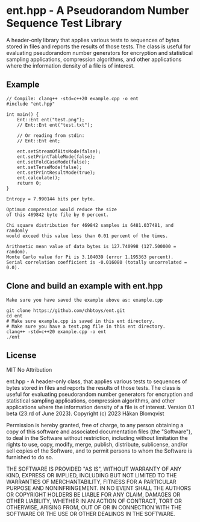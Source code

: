 # ent.hpp - A Pseudorandom Number Sequence Test Library
A header-only library that applies various tests to sequences of bytes stored in files and reports the results of those tests. The class is useful for evaluating pseudorandom number generators for encryption and statistical sampling applications, compression algorithms, and other applications where the information density of a file is of interest.

## Example
```
// Compile: clang++ -std=c++20 example.cpp -o ent
#include "ent.hpp"

int main() {
    Ent::Ent ent("test.png");
    // Ent::Ent ent("test.txt");

    // Or reading from stdin:
    // Ent::Ent ent;

    ent.setStreamOfBitsMode(false);
    ent.setPrintTableMode(false);
    ent.setFoldCaseMode(false);
    ent.setTerseMode(false);
    ent.setPrintResultMode(true);
    ent.calculate();
    return 0;
}

```
```
Entropy = 7.990144 bits per byte.

Optimum compression would reduce the size
of this 469842 byte file by 0 percent.

Chi square distribution for 469842 samples is 6481.037481, and randomly
would exceed this value less than 0.01 percent of the times.

Arithmetic mean value of data bytes is 127.740998 (127.500000 = random).
Monte Carlo value for Pi is 3.104039 (error 1.195363 percent).
Serial correlation coefficient is -0.016080 (totally uncorrelated = 0.0).
```
## Clone and build an example with ent.hpp

```
Make sure you have saved the example above as: example.cpp

git clone https://github.com/chbtoys/ent.git
cd ent
# Make sure example.cpp is saved in this ent directory.
# Make sure you have a test.png file in this ent directory.
clang++ -std=c++20 example.cpp -o ent
./ent
```

## License

MIT No Attribution

ent.hpp - A header-only class, that applies various tests to sequences of bytes 
stored in files and reports the results of those tests. The class is useful 
for evaluating pseudorandom number generators for encryption and statistical 
sampling applications, compression algorithms, and other applications where 
the information density of a file is of interest.
Version 0.1 beta (23:rd of June 2023).
Copyright (c) 2023 Håkan Blomqvist

Permission is hereby granted, free of charge, to any person obtaining a copy of this
software and associated documentation files (the "Software"), to deal in the Software
without restriction, including without limitation the rights to use, copy, modify,
merge, publish, distribute, sublicense, and/or sell copies of the Software, and to
permit persons to whom the Software is furnished to do so.

THE SOFTWARE IS PROVIDED "AS IS", WITHOUT WARRANTY OF ANY KIND, EXPRESS OR IMPLIED,
INCLUDING BUT NOT LIMITED TO THE WARRANTIES OF MERCHANTABILITY, FITNESS FOR A
PARTICULAR PURPOSE AND NONINFRINGEMENT. IN NO EVENT SHALL THE AUTHORS OR COPYRIGHT
HOLDERS BE LIABLE FOR ANY CLAIM, DAMAGES OR OTHER LIABILITY, WHETHER IN AN ACTION
OF CONTRACT, TORT OR OTHERWISE, ARISING FROM, OUT OF OR IN CONNECTION WITH THE
SOFTWARE OR THE USE OR OTHER DEALINGS IN THE SOFTWARE.
